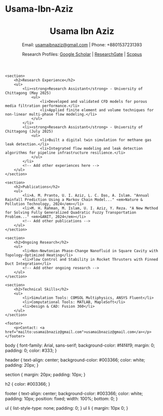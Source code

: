 # Usama-Ibn-Aziz
<!DOCTYPE html>
<html lang="en">
<head>
    <meta charset="UTF-8">
    <meta name="viewport" content="width=device-width, initial-scale=1.0">
    <title>Usama Ibn Aziz - Portfolio</title>
    <link rel="stylesheet" href="styles.css">
</head>
<body>
    <header>
        <h1>Usama Ibn Aziz</h1>
        <p>Email: <a href="mailto:usamaibnaziz@gmail.com">usamaibnaziz@gmail.com</a> | Phone: +8801537231393</p>
        <p>Research Profiles: <a href="https://scholar.google.com/citations?user=YOUR_GOOGLE_SCHOLAR_ID">Google Scholar</a> | <a href="https://www.researchgate.net/profile/Usama-Ibn-Aziz">ResearchGate</a> | <a href="https://www.scopus.com/authid/detail.uri?authorId=YOUR_SCOPUS_ID">Scopus</a></p>
    </header>

    <section>
        <h2>Research Experience</h2>
        <ul>
            <li><strong>Research Assistant</strong> - University of Chittagong (May 2025)
                <ul>
                    <li>Developed and validated CFD models for porous media filtration performance.</li>
                    <li>Applied finite element and volume techniques for non-linear multi-phase flow modeling.</li>
                </ul>
            </li>
            <li><strong>Research Assistant</strong> - University of Chittagong (July 2025)
                <ul>
                    <li>Built a digital twin simulation for methane gas leak detection.</li>
                    <li>Integrated flow modeling and leak detection algorithms for pipeline infrastructure resilience.</li>
                </ul>
            </li>
            <!-- Add other experiences here -->
        </ul>
    </section>

    <section>
        <h2>Publications</h2>
        <ul>
            <li>A. M. Pranto, U. I. Aziz, L. C. Das, A. Islam. "Annual Rainfall Prediction Using a Markov Chain Model..." <em>Nature & Pollution Technology, 2024</em></li>
            <li>M. H. Rahman, M. Islam, U. I. Aziz, Y. Reza. "A New Method for Solving Fully Generalized Quadratic Fuzzy Transportation Problem..." <em>GANIT, 2024</em></li>
            <!-- Add other publications -->
        </ul>
    </section>

    <section>
        <h2>Ongoing Research</h2>
        <ul>
            <li>Non-Newtonian Phase-Change Nanofluid in Square Cavity with Topology-Optimized Heating</li>
            <li>Flow Control and Stability in Rocket Thrusters with Finned Duct Integration</li>
            <!-- Add other ongoing research -->
        </ul>
    </section>

    <section>
        <h2>Technical Skills</h2>
        <ul>
            <li>Simulation Tools: COMSOL Multiphysics, ANSYS Fluent</li>
            <li>Computational Tools: MATLAB, MapleSoft</li>
            <li>Design & CAD: Fusion 360</li>
        </ul>
    </section>

    <footer>
        <p>Contact: <a href="mailto:usamaibnaziz@gmail.com">usamaibnaziz@gmail.com</a></p>
    </footer>
</body>
</html>


body {
    font-family: Arial, sans-serif;
    background-color: #f4f4f9;
    margin: 0;
    padding: 0;
    color: #333;
}

header {
    text-align: center;
    background-color: #003366;
    color: white;
    padding: 20px;
}

section {
    margin: 20px;
    padding: 10px;
}

h2 {
    color: #003366;
}

footer {
    text-align: center;
    background-color: #003366;
    color: white;
    padding: 10px;
    position: fixed;
    width: 100%;
    bottom: 0;
}

ul {
    list-style-type: none;
    padding: 0;
}
ul li {
    margin: 10px 0;
}

